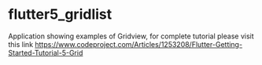 # flutter5_gridlist

Application showing examples of Gridview, for complete tutorial please visit this link
https://www.codeproject.com/Articles/1253208/Flutter-Getting-Started-Tutorial-5-Grid




